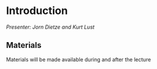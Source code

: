# Introduction

*Presenter: Jorn Dietze and Kurt Lust*

## Materials

Materials will be made available during and after the lecture

<!--
<video src="https://462000265.lumidata.eu/2day-20241210/recordings/00-Introduction.mp4" controls="controls">
</video>
-->

<!--
-   A video recording will follow.

-   [Slides](https://462000265.lumidata.eu/2day-20241210/files/LUMI-2day-20241210-I01-IntroductionCourse.pdf)
-->
